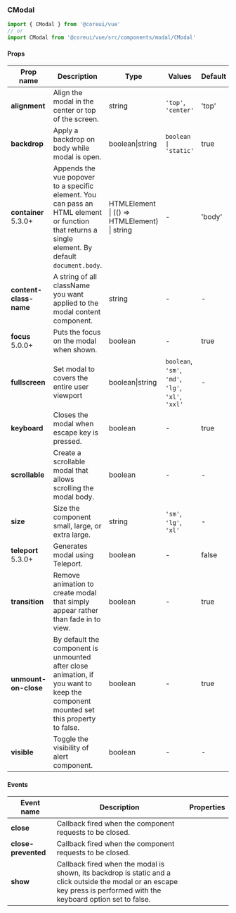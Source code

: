 ### CModal

```jsx
import { CModal } from '@coreui/vue'
// or
import CModal from '@coreui/vue/src/components/modal/CModal'
```

#### Props

| Prop name                                                    | Description                                                                                                                                        | Type                                         | Values                                             | Default |
| ------------------------------------------------------------ | -------------------------------------------------------------------------------------------------------------------------------------------------- | -------------------------------------------- | -------------------------------------------------- | ------- |
| **alignment**                                                | Align the modal in the center or top of the screen.                                                                                                | string                                       | `'top'`, `'center'`                                | 'top'   |
| **backdrop**                                                 | Apply a backdrop on body while modal is open.                                                                                                      | boolean\|string                              | `boolean \| 'static'`                              | true    |
| **container** <br><div class="badge bg-primary">5.3.0+</div> | Appends the vue popover to a specific element. You can pass an HTML element or function that returns a single element. By default `document.body`. | HTMLElement \| (() => HTMLElement) \| string | -                                                  | 'body'  |
| **content-class-name**                                       | A string of all className you want applied to the modal content component.                                                                         | string                                       | -                                                  | -       |
| **focus** <br><div class="badge bg-primary">5.0.0+</div>     | Puts the focus on the modal when shown.                                                                                                            | boolean                                      | -                                                  | true    |
| **fullscreen**                                               | Set modal to covers the entire user viewport                                                                                                       | boolean\|string                              | `boolean`, `'sm'`, `'md'`, `'lg'`, `'xl'`, `'xxl'` | -       |
| **keyboard**                                                 | Closes the modal when escape key is pressed.                                                                                                       | boolean                                      | -                                                  | true    |
| **scrollable**                                               | Create a scrollable modal that allows scrolling the modal body.                                                                                    | boolean                                      | -                                                  | -       |
| **size**                                                     | Size the component small, large, or extra large.                                                                                                   | string                                       | `'sm'`, `'lg'`, `'xl'`                             | -       |
| **teleport** <br><div class="badge bg-primary">5.3.0+</div>  | Generates modal using Teleport.                                                                                                                    | boolean                                      | -                                                  | false   |
| **transition**                                               | Remove animation to create modal that simply appear rather than fade in to view.                                                                   | boolean                                      | -                                                  | true    |
| **unmount-on-close**                                         | By default the component is unmounted after close animation, if you want to keep the component mounted set this property to false.                 | boolean                                      | -                                                  | true    |
| **visible**                                                  | Toggle the visibility of alert component.                                                                                                          | boolean                                      | -                                                  | -       |

#### Events

| Event name          | Description                                                                                                                                                             | Properties |
| ------------------- | ----------------------------------------------------------------------------------------------------------------------------------------------------------------------- | ---------- |
| **close**           | Callback fired when the component requests to be closed.                                                                                                                |
| **close-prevented** | Callback fired when the component requests to be closed.                                                                                                                |
| **show**            | Callback fired when the modal is shown, its backdrop is static and a click outside the modal or an escape key press is performed with the keyboard option set to false. |

